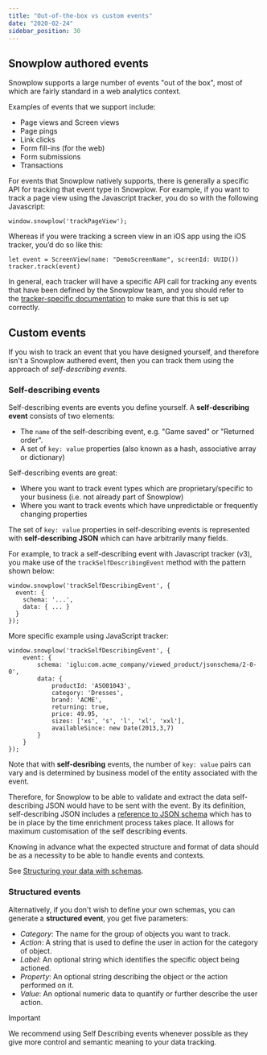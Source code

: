 ```yaml
---
title: "Out-of-the-box vs custom events"
date: "2020-02-24"
sidebar_position: 30
---
```


## Snowplow authored events

Snowplow supports a large number of events "out of the box", most of which are fairly standard in a web analytics context.

Examples of events that we support include:

- Page views and Screen views
- Page pings
- Link clicks
- Form fill-ins (for the web)
- Form submissions
- Transactions

For events that Snowplow natively supports, there is generally a specific API for tracking that event type in Snowplow. For example, if you want to track a page view using the Javascript tracker, you do so with the following Javascript:

```
window.snowplow('trackPageView');
```

Whereas if you were tracking a screen view in an iOS app using the iOS tracker, you’d do so like this:

```
let event = ScreenView(name: "DemoScreenName", screenId: UUID())
tracker.track(event)
```

In general, each tracker will have a specific API call for tracking any events that have been defined by the Snowplow team, and you should refer to the [tracker-specific documentation](/docs/migrated/collecting-data/collecting-from-own-applications/) to make sure that this is set up correctly.

## [](https://github.com/snowplow/snowplow/wiki/Events-overview#custom-events)Custom events

If you wish to track an event that you have designed yourself, and therefore isn't a Snowplow authered event, then you can track them using the approach of _self-describing events_.

### Self-describing events

Self-describing events are events you define yourself. A **self-describing event** consists of two elements:

- The `name` of the self-describing event, e.g. "Game saved" or "Returned order".
- A set of `key: value` properties (also known as a hash, associative array or dictionary)

Self-describing events are great:

- Where you want to track event types which are proprietary/specific to your business (i.e. not already part of Snowplow)
- Where you want to track events which have unpredictable or frequently changing properties

The set of `key: value` properties in self-describing events is represented with **self-describing JSON** which can have arbitrarily many fields.

For example, to track a self-describing event with Javascript tracker (v3), you make use of the `trackSelfDescribingEvent` method with the pattern shown below:

```
window.snowplow('trackSelfDescribingEvent', { 
  event: { 
    schema: '...', 
    data: { ... } 
  } 
});
```

More specific example using JavaScript tracker:

```
window.snowplow('trackSelfDescribingEvent', {
    event: {
        schema: 'iglu:com.acme_company/viewed_product/jsonschema/2-0-0',
        data: {
            productId: 'ASO01043',
            category: 'Dresses',
            brand: 'ACME',
            returning: true,
            price: 49.95,
            sizes: ['xs', 's', 'l', 'xl', 'xxl'],
            availableSince: new Date(2013,3,7)
        }
    }
});
```

Note that with **self-desribing** events, the number of `key: value` pairs can vary and is determined by business model of the entity associated with the event.

Therefore, for Snowplow to be able to validate and extract the data self-describing JSON would have to be sent with the event. By its definition, self-describing JSON includes a [reference to JSON schema](/docs/migrated/understanding-tracking-design/understanding-schemas-and-validation/) which has to be in place by the time enrichment process takes place. It allows for maximum customisation of the self describing events.

Knowing in advance what the expected structure and format of data should be as a necessity to be able to handle events and contexts.

See [Structuring your data with schemas](/docs/migrated/understanding-tracking-design/understanding-schemas-and-validation/).

### Structured events

Alternatively, if you don't wish to define your own schemas, you can generate a **structured event**, you get five parameters:

- _Category_: The name for the group of objects you want to track.
- _Action_: A string that is used to define the user in action for the category of object.
- _Label_: An optional string which identifies the specific object being actioned.
- _Property_: An optional string describing the object or the action performed on it.
- _Value_: An optional numeric data to quantify or further describe the user action.

Important

We recommend using Self Describing events whenever possible as they give more control and semantic meaning to your data tracking.
